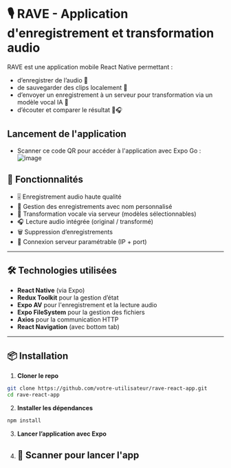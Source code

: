 # 🎙️ RAVE - Application d'enregistrement et transformation audio

RAVE est une application mobile React Native permettant :

- d’enregistrer de l’audio 🎤  
- de sauvegarder des clips localement 💾  
- d’envoyer un enregistrement à un serveur pour transformation via un modèle vocal IA 🔄  
- d’écouter et comparer le résultat 🧠🎧

## Lancement de l'application
- Scanner ce code QR pour accéder à l'application avec Expo Go : 
![image](https://github.com/user-attachments/assets/f6cc925a-7c78-4d87-aea0-f530229b2f2c)


## 🚀 Fonctionnalités

- 🎚️ Enregistrement audio haute qualité
- 📂 Gestion des enregistrements avec nom personnalisé
- 🔄 Transformation vocale via serveur (modèles sélectionnables)
- 🎧 Lecture audio intégrée (original / transformé)
- 🗑️ Suppression d’enregistrements
- 🔌 Connexion serveur paramétrable (IP + port)

---

## 🛠️ Technologies utilisées

- **React Native** (via Expo)
- **Redux Toolkit** pour la gestion d’état
- **Expo AV** pour l'enregistrement et la lecture audio
- **Expo FileSystem** pour la gestion des fichiers
- **Axios** pour la communication HTTP
- **React Navigation** (avec bottom tab)

---

## 📦 Installation

1. **Cloner le repo**

```bash
git clone https://github.com/votre-utilisateur/rave-react-app.git
cd rave-react-app
```

2. **Installer les dépendances**

```bash
npm install
```
3. **Lancer l’application avec Expo**

4. ## 📱 Scanner pour lancer l'app
